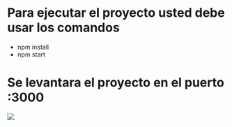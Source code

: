 # Para ejecutar el proyecto usted debe usar los comandos

  - npm install 
  - npm start 
 
# Se levantara el proyecto en el puerto :3000

[![](https://img.icons8.com/plasticine/2x/linkedin.png)](https://www.linkedin.com/in/federico-frutos/)
